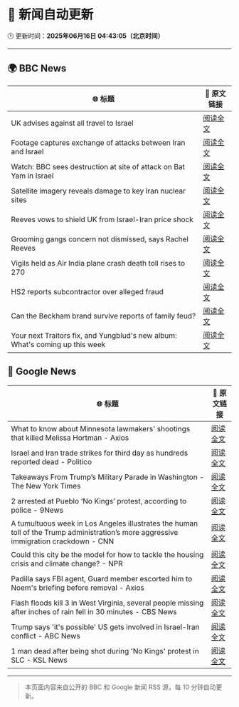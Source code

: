 # 🧠 新闻自动更新

🕒 更新时间：**2025年06月16日 04:43:05（北京时间）**

---

## 🌍 BBC News

| 🌐 标题 | 🔗 原文链接 |
|--------|-------------|
| UK advises against all travel to Israel | [阅读全文](https://www.bbc.com/news/articles/c1kvk8jpy3vo) |
| Footage captures exchange of attacks between Iran and Israel | [阅读全文](https://www.bbc.com/news/videos/cy9090yje1do) |
| Watch: BBC sees destruction at site of attack on Bat Yam in Israel | [阅读全文](https://www.bbc.com/news/videos/cy9098pq0v1o) |
| Satellite imagery reveals damage to key Iran nuclear sites | [阅读全文](https://www.bbc.com/news/articles/c7808xvv737o) |
| Reeves vows to shield UK from Israel-Iran price shock | [阅读全文](https://www.bbc.com/news/articles/c3080q893z3o) |
| Grooming gangs concern not dismissed, says Rachel Reeves | [阅读全文](https://www.bbc.com/news/articles/cz0d09zkyy7o) |
| Vigils held as Air India plane crash death toll rises to 270 | [阅读全文](https://www.bbc.com/news/articles/c0575me7j82o) |
| HS2 reports subcontractor over alleged fraud | [阅读全文](https://www.bbc.com/news/articles/cje7edx5wzwo) |
| Can the Beckham brand survive reports of family feud? | [阅读全文](https://www.bbc.com/news/articles/cd62dq8gevpo) |
| Your next Traitors fix, and Yungblud's new album: What's coming up this week | [阅读全文](https://www.bbc.com/news/articles/cwy7q4005v2o) |

## 📰 Google News

| 🌐 标题 | 🔗 原文链接 |
|--------|-------------|
| What to know about Minnesota lawmakers' shootings that killed Melissa Hortman - Axios | [阅读全文](https://news.google.com/rss/articles/CBMigAFBVV95cUxQQmtPMkFOOXBKOVFXUzIxRHlKTjBXSktVcURRSUFVWXBGSERxS29saV9iOVQ4Yk1JTzhNcWxvNXVmTW1GNThHTTBjNml2Y2xpSTNYeDNmeG5wa2o0bndMNm0wUVVjVDNiX283ck1VZ19FakpfTkZ3X1JDZWV0YzJLYg?oc=5) |
| Israel and Iran trade strikes for third day as hundreds reported dead - Politico | [阅读全文](https://news.google.com/rss/articles/CBMiuwFBVV95cUxQUGZOVjAzLTFqUnVhM0NkUkF0NEtGYi15emJLRU9VbXlXcFZCUDI5Mng3am5ZME5QbjY3QzJocm1UeE1BQzFtWlpha1B6cUxsZWdRdkYyQnRsZjdqbE9NY0paTUFhM2ppdF9fa3hjQkJ1V2VqT2xHeXlZR29sNEJiUjlKVkxFVzZaMkhqZ005QV9iakRBaWtOdl91R1ZwZms0NGMwY3lFc1BodzVoR3BoRHB1X3RZSWptWUVJ?oc=5) |
| Takeaways From Trump’s Military Parade in Washington - The New York Times | [阅读全文](https://news.google.com/rss/articles/CBMiiwFBVV95cUxOVG82dHZHZU1zYzZReV9fTHcycGVDVGJmcF96TlVKem9mWEd2SV8za3ZraFlkcjVSNVpkV3VxQ0p5dmVtR1dGVGRiTjcxUEtlcGZYdHk3RzlocnF2RG5LNU50OFZvSlpIVXJwOW5rU0FHVEhPU0JXajF4X1N2WHdrVXhhWk9DYWFFRU5n?oc=5) |
| 2 arrested at Pueblo ‘No Kings’ protest, according to police - 9News | [阅读全文](https://news.google.com/rss/articles/CBMitgFBVV95cUxNVnRCVFRKWm50OGRaZjh3UnNINi1YMVVDQUR3bFFvTnFyU2YzUUVHWVgweXNvU0tEc3pRU0xBaWZLRF9wLWxQeTg5b0pKMjBhR015Y2EyR0M2c045TTBGRHdTZXI0eV9SbEFzMV9kRU43SFZWTUhuaThhdVZVZnBtZGxIaUVkbk1pUFJXRXFsVTF5T1FKdTBwQjVMb0JfbVFEczg3MGp0bnI1dUpfVGdWN3lOeU1jUQ?oc=5) |
| A tumultuous week in Los Angeles illustrates the human toll of the Trump administration’s more aggressive immigration crackdown - CNN | [阅读全文](https://news.google.com/rss/articles/CBMickFVX3lxTE5KejhzOHg1bUxxUlI1dWRUT05SWm14TTBqbElUM3dfaHBWZzFlU1B5MnJBQ1VmRDRvRHk4UmVkM3RIc1hXcDM3azVzZ1ZrQkszUUYtWjZKVzhZRkd4eC1ZRElMbEZ5RFBtZkVXdW1BQ01yUdIBd0FVX3lxTFBpX0tGQW1IOFZBZ1NsNnVnZklLc0xrNXd6MmcwSmR2VUJFY04wLVNoOUNJbTdOWGJqZjZYa1MyZWdMTlVIVms5ZzZNSUxqazVaTWF0ZlhjZHZJV0F5SV8wUjFaaUF6eDIzRlp3bDZCVG92RDl5STEw?oc=5) |
| Could this city be the model for how to tackle the housing crisis and climate change? - NPR | [阅读全文](https://news.google.com/rss/articles/CBMingFBVV95cUxQLWxKcHJENjJ5bmE3c19mc1NiUUJuM21DMUpZZWtzZVF1Q0lhR3FUOHYtWWhjd1dJcmowcGp3VkhmTndfNzI3OFM3dkFYQ0FfenFqX1FBdWNMMDNjeV9VeUZPbUJyV09FSXRwbF9XTU5fM0RGOVV1TlNNRHNpRXFmSGV3N0RvQzBHd1RDc2VBN25DTGtOQWdSa3pjdUM0QQ?oc=5) |
| Padilla says FBI agent, Guard member escorted him to Noem's briefing before removal - Axios | [阅读全文](https://news.google.com/rss/articles/CBMieEFVX3lxTE05RzZnOVRJY2JrekFWUW4wOU9WSmhaaHY4Z251ZkctRlJUZTM2TXNOZjZvWXAzeVREUllLbFcyX1dtQWJnS25zREdON3VaZUx0elNCQjUtUmRFV2NRTFhnVXhSejE0ZkxoaDVtRFZYWW41dUF5M0RnSA?oc=5) |
| Flash floods kill 3 in West Virginia, several people missing after inches of rain fell in 30 minutes - CBS News | [阅读全文](https://news.google.com/rss/articles/CBMic0FVX3lxTE1ZYWNHUWVFYVZMUjZkWDFpLWc3c3hTQUN0c1I1VEFreEhvYlZSVVp4N1lyN0JSaGpLSmV4dXRhN0pRVF9jSmR1WWtCeVl3d19XRjM5QU85dTNJUm1WQkRORVhoZldPWkJnXzFtTURvNkRnemPSAXhBVV95cUxQeElzelBzalg2V1VTQTdFTmhXRkU0STlVa0ZNRTB1dW9idHA1SW5OMVRqZkFUam9YMGRrVFZRdzE4c0wzQXE5LXJiWWpaQWUxTy1WVFpqd0UxLTNESW51Sm4zQXU4ZDFxSGRQdEhndjd4VkViTHdic18?oc=5) |
| Trump says 'it's possible' US gets involved in Israel-Iran conflict - ABC News | [阅读全文](https://news.google.com/rss/articles/CBMimgFBVV95cUxOQWd5SU5DVzRNVFQ0cWxfWU1PVzJtN0xoc1AtdmFfajRtc1Rja3RmbElEWFVKdk1nQm9zVklac285dUZxVFYyMWRsR3locWVZOUhyeTBaNUtpV0R0ZHJvcjB6WVhrbGcxNTNfbFlrMU5maU40UHBaM3lERVZhRW45UGhNbUcxaG1OZllVdDBETC1fY1NkN2FKX21B0gGfAUFVX3lxTE5QLThDUGxXUzJHZGNkZ00wWU5PQnB5RU1GYWFfOWZ2TGtfWFRFZnBWV1FoUzQtVmNWblB6TjVaWGgzUGYzY0R6Z1dJUmtvWmk0ZzFWRG5KRnBzOVoySkcyTUxFSlR2VkFxeGkxcGRmTkdibUdTVWJsZHBkejNfTU42OGlndnFLc3QyUHk5XzJZU05yUnhOWU1JR2tveHNsWQ?oc=5) |
| 1 man dead after being shot during 'No Kings' protest in SLC - KSL News | [阅读全文](https://news.google.com/rss/articles/CBMimwFBVV95cUxPd3JRMDBNQW9tUWtxcVNRakl6RzdGNjdrdW1WclJpZDNteUM4Q0hwb05IdV9Pcng0bzVoRVdyQjFRMTlIUE5JZTl1U205U2xDc3FJUXA5OHdjamRRa0dwTnZJellLRXEzYjRDejY5cy1DM3U2OEhMRDRsdzlJRUtMbFlBUlUwR05PcWpUei1xQ21IakZ4WWJ4cFJQSQ?oc=5) |

---
> 本页面内容来自公开的 BBC 和 Google 新闻 RSS 源，每 10 分钟自动更新。